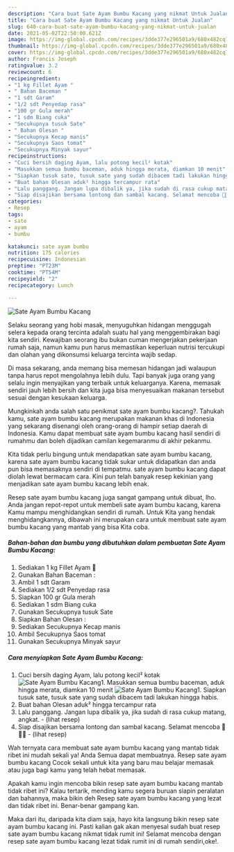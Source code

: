 ```yaml
---
description: "Cara buat Sate Ayam Bumbu Kacang yang nikmat Untuk Jualan"
title: "Cara buat Sate Ayam Bumbu Kacang yang nikmat Untuk Jualan"
slug: 640-cara-buat-sate-ayam-bumbu-kacang-yang-nikmat-untuk-jualan
date: 2021-05-02T22:50:00.621Z
image: https://img-global.cpcdn.com/recipes/3dde377e296501a9/680x482cq70/sate-ayam-bumbu-kacang-foto-resep-utama.jpg
thumbnail: https://img-global.cpcdn.com/recipes/3dde377e296501a9/680x482cq70/sate-ayam-bumbu-kacang-foto-resep-utama.jpg
cover: https://img-global.cpcdn.com/recipes/3dde377e296501a9/680x482cq70/sate-ayam-bumbu-kacang-foto-resep-utama.jpg
author: Francis Joseph
ratingvalue: 3.2
reviewcount: 6
recipeingredient:
- "1 kg Fillet Ayam "
- " Bahan Baceman "
- "1 sdt Garam"
- "1/2 sdt Penyedap rasa"
- "100 gr Gula merah"
- "1 sdm Biang cuka"
- "Secukupnya tusuk Sate"
- " Bahan Olesan "
- "Secukupnya Kecap manis"
- "Secukupnya Saos tomat"
- "Secukupnya Minyak sayur"
recipeinstructions:
- "Cuci bersih daging Ayam, lalu potong kecil² kotak"
- "Masukkan semua bumbu baceman, aduk hingga merata, diamkan 10 menit"
- "Siapkan tusuk sate, tusuk sate yang sudah dibacem tadi lakukan hingga habis."
- "Buat bahan Olesan aduk² hingga tercampur rata"
- "Lalu panggang. Jangan lupa dibalik ya, jika sudah di rasa cukup matang, angkat.           (lihat resep)"
- "Siap disajikan bersama lontong dan sambal kacang. Selamat mencoba 🥳🥳🥳           (lihat resep)"
categories:
- Resep
tags:
- sate
- ayam
- bumbu

katakunci: sate ayam bumbu 
nutrition: 175 calories
recipecuisine: Indonesian
preptime: "PT23M"
cooktime: "PT54M"
recipeyield: "2"
recipecategory: Lunch

---
```



![Sate Ayam Bumbu Kacang](https://img-global.cpcdn.com/recipes/3dde377e296501a9/680x482cq70/sate-ayam-bumbu-kacang-foto-resep-utama.jpg)

Selaku seorang yang hobi masak, menyuguhkan hidangan menggugah selera kepada orang tercinta adalah suatu hal yang menggembirakan bagi kita sendiri. Kewajiban seorang ibu bukan cuman mengerjakan pekerjaan rumah saja, namun kamu pun harus memastikan keperluan nutrisi tercukupi dan olahan yang dikonsumsi keluarga tercinta wajib sedap.

Di masa  sekarang, anda memang bisa memesan hidangan jadi walaupun tanpa harus repot mengolahnya lebih dulu. Tapi banyak juga orang yang selalu ingin menyajikan yang terbaik untuk keluarganya. Karena, memasak sendiri jauh lebih bersih dan kita juga bisa menyesuaikan makanan tersebut sesuai dengan kesukaan keluarga. 



Mungkinkah anda salah satu penikmat sate ayam bumbu kacang?. Tahukah kamu, sate ayam bumbu kacang merupakan makanan khas di Indonesia yang sekarang disenangi oleh orang-orang di hampir setiap daerah di Indonesia. Kamu dapat membuat sate ayam bumbu kacang hasil sendiri di rumahmu dan boleh dijadikan camilan kegemaranmu di akhir pekanmu.

Kita tidak perlu bingung untuk mendapatkan sate ayam bumbu kacang, karena sate ayam bumbu kacang tidak sukar untuk didapatkan dan anda pun bisa memasaknya sendiri di tempatmu. sate ayam bumbu kacang dapat diolah lewat bermacam cara. Kini pun telah banyak resep kekinian yang menjadikan sate ayam bumbu kacang lebih enak.

Resep sate ayam bumbu kacang juga sangat gampang untuk dibuat, lho. Anda jangan repot-repot untuk membeli sate ayam bumbu kacang, karena Kamu mampu menghidangkan sendiri di rumah. Untuk Kita yang hendak menghidangkannya, dibawah ini merupakan cara untuk membuat sate ayam bumbu kacang yang mantab yang bisa Kita coba.

<!--inarticleads1-->

##### Bahan-bahan dan bumbu yang dibutuhkan dalam pembuatan Sate Ayam Bumbu Kacang:

1. Sediakan 1 kg Fillet Ayam 🍢
1. Gunakan  Bahan Baceman :
1. Ambil 1 sdt Garam
1. Sediakan 1/2 sdt Penyedap rasa
1. Siapkan 100 gr Gula merah
1. Sediakan 1 sdm Biang cuka
1. Gunakan Secukupnya tusuk Sate
1. Siapkan  Bahan Olesan :
1. Sediakan Secukupnya Kecap manis
1. Ambil Secukupnya Saos tomat
1. Gunakan Secukupnya Minyak sayur




<!--inarticleads2-->

##### Cara menyiapkan Sate Ayam Bumbu Kacang:

1. Cuci bersih daging Ayam, lalu potong kecil² kotak
<img src="https://img-global.cpcdn.com/steps/89f450425d680c85/160x128cq70/sate-ayam-bumbu-kacang-langkah-memasak-1-foto.jpg" alt="Sate Ayam Bumbu Kacang">1. Masukkan semua bumbu baceman, aduk hingga merata, diamkan 10 menit
<img src="https://img-global.cpcdn.com/steps/2adc7560657eafa8/160x128cq70/sate-ayam-bumbu-kacang-langkah-memasak-2-foto.jpg" alt="Sate Ayam Bumbu Kacang">1. Siapkan tusuk sate, tusuk sate yang sudah dibacem tadi lakukan hingga habis.
1. Buat bahan Olesan aduk² hingga tercampur rata
1. Lalu panggang. Jangan lupa dibalik ya, jika sudah di rasa cukup matang, angkat. -           (lihat resep)
1. Siap disajikan bersama lontong dan sambal kacang. Selamat mencoba 🥳🥳🥳 -           (lihat resep)




Wah ternyata cara membuat sate ayam bumbu kacang yang mantab tidak ribet ini mudah sekali ya! Anda Semua dapat membuatnya. Resep sate ayam bumbu kacang Cocok sekali untuk kita yang baru mau belajar memasak atau juga bagi kamu yang telah hebat memasak.

Apakah kamu ingin mencoba bikin resep sate ayam bumbu kacang mantab tidak ribet ini? Kalau tertarik, mending kamu segera buruan siapin peralatan dan bahannya, maka bikin deh Resep sate ayam bumbu kacang yang lezat dan tidak ribet ini. Benar-benar gampang kan. 

Maka dari itu, daripada kita diam saja, hayo kita langsung bikin resep sate ayam bumbu kacang ini. Pasti kalian gak akan menyesal sudah buat resep sate ayam bumbu kacang nikmat tidak rumit ini! Selamat mencoba dengan resep sate ayam bumbu kacang lezat tidak rumit ini di rumah sendiri,oke!.

